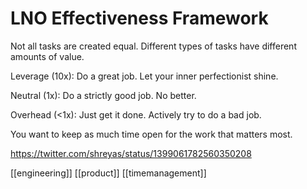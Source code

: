 # LNO Effectiveness Framework

Not all tasks are created equal. Different types of tasks have different amounts of value.

Leverage (10x): Do a great job. Let your inner perfectionist shine.

Neutral (1x): Do a strictly good job. No better.

Overhead (<1x): Just get it done. Actively try to do a bad job.

You want to keep as much time open for the work that matters most.

https://twitter.com/shreyas/status/1399061782560350208

[[engineering]]
[[product]]
[[timemanagement]]